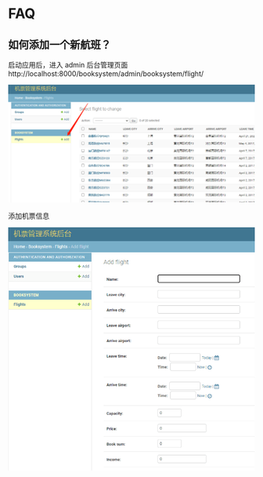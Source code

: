 # FAQ

## 如何添加一个新航班？

启动应用后，进入 admin 后台管理页面 http://localhost:8000/booksystem/admin/booksystem/flight/

![](./picture/admin_flights.png)

添加机票信息

![](./picture/admin_flights_add.png)
